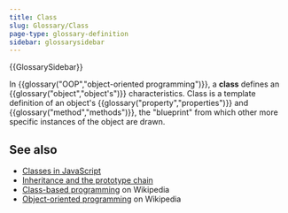 ```yaml
---
title: Class
slug: Glossary/Class
page-type: glossary-definition
sidebar: glossarysidebar
---
```


{{GlossarySidebar}}

In {{glossary("OOP","object-oriented programming")}}, a **class** defines an {{glossary("object","object's")}} characteristics. Class is a template definition of an object's {{glossary("property","properties")}} and {{glossary("method","methods")}}, the "blueprint" from which other more specific instances of the object are drawn.

## See also

- [Classes in JavaScript](/en-US/docs/Learn/JavaScript/Objects/Classes_in_JavaScript)
- [Inheritance and the prototype chain](/en-US/docs/Web/JavaScript/Inheritance_and_the_prototype_chain)
- [Class-based programming](https://en.wikipedia.org/wiki/Class-based_programming) on Wikipedia
- [Object-oriented programming](https://en.wikipedia.org/wiki/Object-oriented_programming) on Wikipedia

